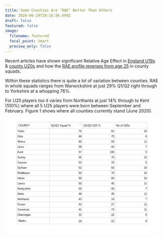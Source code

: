 ```yaml
---
title: Some Counties Are ‘RAE’ Better Than Others
date: 2020-06-29T19:16:56.699Z
draft: false
featured: false
image:
  filename: featured
  focal_point: Smart
  preview_only: false
---
```

Recent articles have shown significant Relative Age Effect in [England U19s](https://onemoresummer.co.uk/post/rae-increasing-in-england-u19-world-cup-squads/) & [county U20s](https://onemoresummer.co.uk/post/how-rae-affects-a-county-career/) and how the [RAE profile reverses from age 25](https://onemoresummer.co.uk/post/how-rae-affects-a-county-career/) in county squads.

Within these statistics there is quite a lot of variation between counties. RAE in whole squads ranges from Warwickshire at just 29% Q1/Q2 right through to Yorkshire at a whopping 76%.

For U25 players too it varies from Northants at just 14% through to Kent (100%) where all 5 U25 players were born between September and February. Figure 1 shows where all counties currently stand (June 2020).

![](county-rae.png)